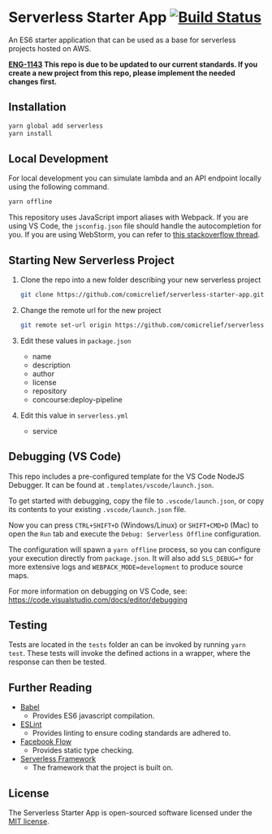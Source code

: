 # Serverless Starter App [![Build Status](https://github.com/comicrelief/serverless-starter-app/workflows/main/badge.svg?branch=master)](https://github.com/comicrelief/serverless-starter-app/actions/workflows/main.yml?query=branch%3Amaster)

An ES6 starter application that can be used as a base for serverless projects hosted on AWS.

**[ENG-1143](https://comicrelief.atlassian.net/browse/ENG-1143) This repo is due to be updated to our current standards. If you create a new project from this repo, please implement the needed changes first.**

## Installation

```bash
yarn global add serverless
yarn install
```

## Local Development

For local development you can simulate lambda and an API endpoint locally using
the following command.

```bash
yarn offline
```

This repository uses JavaScript import aliases with Webpack. If you are using VS Code, the `jsconfig.json` file should handle the autocompletion for you. If you are using WebStorm, you can refer to [this stackoverflow thread](https://stackoverflow.com/questions/34943631/path-aliases-for-imports-in-webstorm).

## Starting New Serverless Project

1. Clone the repo into a new folder describing your new serverless project

    ```bash
    git clone https://github.com/comicrelief/serverless-starter-app.git serverless-new-app
    ```

2. Change the remote url for the new project

    ```bash
    git remote set-url origin https://github.com/comicrelief/serverless-new-app.git
    ```

3. Edit these values in `package.json`
   - name
   - description
   - author
   - license
   - repository
   - concourse:deploy-pipeline

4. Edit this value in `serverless.yml`
   - service

## Debugging (VS Code)

This repo includes a pre-configured template for the VS Code NodeJS Debugger. It can be found at `.templates/vscode/launch.json`.

To get started with debugging, copy the file to `.vscode/launch.json`, or copy its contents to your existing `.vscode/launch.json` file.

Now you can press `CTRL+SHIFT+D` (Windows/Linux) or `SHIFT+CMD+D` (Mac) to open the `Run` tab and execute the `Debug: Serverless Offline` configuration.

The configuration will spawn a `yarn offline` process, so you can configure your execution directly from `package.json`. It will also add `SLS_DEBUG=*` for more extensive logs and `WEBPACK_MODE=development` to produce source maps.

For more information on debugging on VS Code, see:
https://code.visualstudio.com/docs/editor/debugging

## Testing

Tests are located in the `tests` folder an can be invoked by running `yarn test`. These tests will invoke the defined
actions in a wrapper, where the response can then be tested.

## Further Reading

- [Babel](http://babeljs.io/)
  - Provides ES6 javascript compilation.
- [ESLint](https://eslint.org/)
  - Provides linting to ensure coding standards are adhered to.
- [Facebook Flow](https://flow.org/)
  - Provides static type checking.
- [Serverless Framework](https://serverless.com/)
  - The framework that the project is built on.

## License

The Serverless Starter App is open-sourced software licensed under the [MIT license](http://opensource.org/licenses/MIT).
